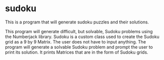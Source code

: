 # sudoku
This is a program that will generate sudoku puzzles and their solutions.

This program will generate difficult, but solvable, Sudoku problems using the Numberjack library. Sudoku is a custom class used to create the Sudoku grid as a 9 by 9 Matrix. The user does not have to input anything. The program will generate a solvable Sudoku problem and prompt the user to print its solution. It prints Matrices that are in the form of Sudoku grids.
